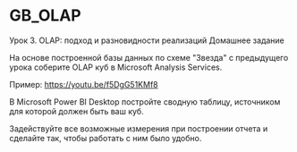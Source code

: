 # GB_OLAP
Урок 3. OLAP: подход и разновидности реализаций
Домашнее задание

На основе построенной базы данных по схеме "Звезда" с предыдущего урока соберите OLAP куб в Microsoft Analysis Services.

Пример: https://youtu.be/f5DgG51KMf8

В Microsoft Power BI Desktop постройте сводную таблицу, источником для которой должен быть ваш куб.

Задействуйте все возможные измерения при построении отчета и сделайте так, чтобы работать с ним было удобно.
